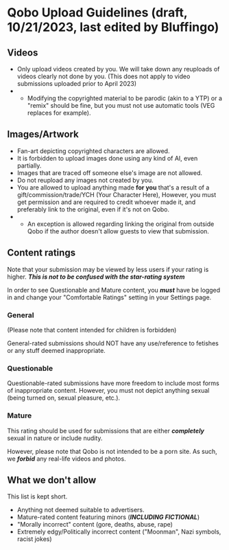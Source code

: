 # Qobo Upload Guidelines (draft, 10/21/2023, last edited by Bluffingo)

## Videos
* Only upload videos created by you. We will take down any reuploads of videos clearly not done by you. (This does not apply to video submissions uploaded prior to April 2023)
* * Modifying the copyrighted material to be parodic (akin to a YTP) or a "remix" should be fine, but you must not use automatic tools (VEG replaces for example).

## Images/Artwork
* Fan-art depicting copyrighted characters are allowed.
* It is forbidden to upload images done using any kind of AI, even partially.
* Images that are traced off someone else's image are not allowed.
* Do not reupload any images not created by you.
* You are allowed to upload anything made **for you** that's a result of a gift/commission/trade/YCH (Your Character Here), However, you must get permission and are required to credit whoever made it, and preferably link to the original, even if it's not on Qobo.
* * An exception is allowed regarding linking the original from outside Qobo if the author doesn't allow guests to view that submission.

## Content ratings
Note that your submission may be viewed by less users if your rating is higher. ***This is not to be confused with the star-rating system***

In order to see Questionable and Mature content, you ***must*** have be logged in and change your "Comfortable Ratings" setting in your Settings page.

### General
(Please note that content intended for children is forbidden)

General-rated submissions should NOT have any use/reference to fetishes or any stuff deemed inappropriate.

### Questionable
Questionable-rated submissions have more freedom to include most forms of inappropriate content. However, you must not depict anything sexual (being turned on, sexual pleasure, etc.).

### Mature
This rating should be used for submissions that are either ***completely*** sexual in nature or include nudity. 

However, please note that Qobo is not intended to be a porn site. As such, we ***forbid*** any real-life videos and photos.

## What we don't allow
This list is kept short.

* Anything not deemed suitable to advertisers.
* Mature-rated content featuring minors (***INCLUDING FICTIONAL***)
* "Morally incorrect" content (gore, deaths, abuse, rape)
* Extremely edgy/Politically incorrect content ("Moonman", Nazi symbols, racist jokes)